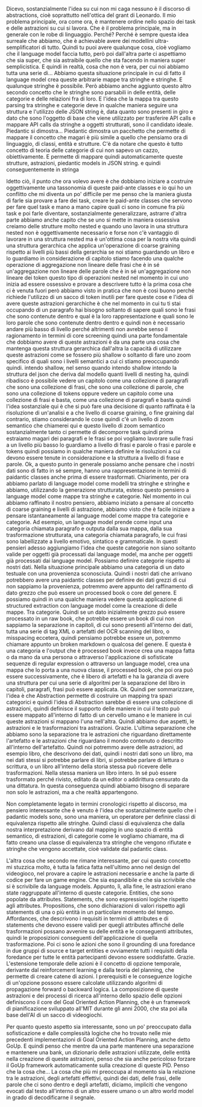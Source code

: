 Dicevo, sostanzialmente l'idea su cui non mi caga nessuno è il discorso di abstractions, cioè soprattutto nell'ottica del grant di Leonardo. Il mio problema principale, ora come ora, è mantenere ordine nello spazio dei task e delle astrazioni su cui si lavora. Che è il problema principale, ma in generale con le robe di linguaggio. Perché? Perché è sempre questa idea surreale che abbiamo, che è achievable avere dei modellini ultra-semplificatori di tutto. Quindi tu puoi avere qualunque cosa, cioè vogliamo che il language model faccia tutto, però poi dall'altra parte ci aspettiamo che sia super, che sia astraibile quello che sta facendo in maniera super semplicistica. E quindi in realtà, cosa che non è vera, per cui noi abbiamo tutta una serie di... Abbiamo questa situazione principale in cui di fatto il language model crea queste arbitrarie mappe tra stringhe e stringhe. E qualunque stringhe è possibile. Però abbiamo anche aggiunto questo altro secondo concetto che le stringhe sono parsabili in delle entità, delle categorie e delle relazioni fra di loro. E l'idea che la mappa tra questo parsing tra stringhe e categorie deve in qualche maniera seguire una struttura e l'utilizzo delle JSON string è, data quanto sono presenti in giro e dato che sono l'oggetto di base che viene utilizzato per trasferire API calls e mappare API calls da stringhe a oggetti strutturati, sono il candidato ideale. Piedantic si dimostra... Piedantic dimostra un pacchetto che permette di mappare il concetto che magari è più simile a quello che pensiamo ora di linguaggio, di classi, entità e strutture. C'è da notare che questo è tutto concetto di teoria delle categorie di cui non sapevo un cazzo, obiettivamente. E permette di mappare quindi automaticamente queste strutture, astrazioni, piedantic models in JSON string. e quindi conseguentemente in stringa 

ldetto ciò, il punto che ora volevo avere è che dobbiamo iniziare a costruire oggettivamente una tassonomia di queste paid-ante classes e io qui ho un conflitto che mi diventa un po' difficile per me penso che la maniera giusta di farle sia provare a fare dei task, creare le paid-ante classes che servono per fare quel task e mano a mano capire quali ci sono in comune fra più task e poi farle diventare, sostanzialmente generalizzare, astrarre d'altra parte abbiamo anche capito che se uno si mette in maniera ossessiva creiamo delle strutture molto nested e quando uno lavora in una struttura nested non è oggettivamente necessario e forse non c'è vantaggio di lavorare in una struttura nested ma è un'ottima cosa per la nostra vita quindi una struttura gerarchica che applica un'operazione di coarse graining rispetto ai livelli più bassi della gerarchia se noi stiamo guardando un libro e lo guardiamo in considerazione di capitolo stiamo facendo una qualche operazione di aggregazione non lineare delle frasi che è in sé un'aggregazione non lineare delle parole che è in sé un'aggregazione non lineare dei token questo tipo di operazioni nested nel momento in cui uno inizia ad essere ossessivo e provare a descrivere tutto è la prima cosa che ci è venuta fuori però abbiamo visto in pratica che non è così buono perché richiede l'utilizzo di un sacco di token inutili per fare queste cose e l'idea di avere queste astrazioni gerarchiche è che nel momento in cui tu ti stai occupando di un paragrafo hai bisogno soltanto di sapere quali sono le frasi che sono contenute dentro e qual è la loro rappresentazione e quali sono le loro parole che sono contenute dentro dentro e quindi non è necessario andare più basso di livello perché altrimenti non avrebbe senso il ragionamento in termini di core screening quindi una parte fondamentale che dobbiamo avere di queste astrazioni è da una parte una cosa che mantenga questa struttura gerarchica dall'altra la capacità di utilizzare queste astrazioni come se fossero più shallow o soltanto di fare uno zoom specifico di quali sono i livelli semantici a cui ci stiamo preoccupando quindi. intendo shallow, nel senso quando intendo shallow intendo la struttura del json che deriva dal modello quanti livelli di nesting ha, quindi ribadisco è possibile vedere un capitolo come una collezione di paragrafi che sono una collezione di frasi, che sono una collezione di parole, che sono una collezione di tokens oppure vedere un capitolo come una collezione di frasi e basta, come una collezione di paragrafi e basta quindi l'idea sostanziale qui è che si può fare una decisione di quanto raffinata è la risoluzione di un'analisi e a che livello di coarse graining, o fine graining dal contrario, stiamo considerando le cose quindi c'è un livello di zoom semantico che chiamerei qui e questo livello di zoom semantico sostanzialmente tanto ci permette di decomporre task quindi prima estraiamo magari dei paragrafi e le frasi se poi vogliamo lavorare sulle frasi a un livello più basso lo guardiamo a livello di frasi e parole o frasi e parole e tokens quindi possiamo in qualche maniera definire le risoluzioni a cui devono essere tenute in considerazione e la struttura a livello di frase e parole. Ok, a questo punto in generale possiamo anche pensare che i nostri dati sono di fatto in sé sempre, hanno una rappresentazione in termini di paidantic classes anche prima di essere trasformati. Chiarimento, per ora abbiamo parlato di language model come modelli tra stringhe e stringhe e abbiamo, utilizzando la generazione strutturata, esteso questo pensiero a language model come mappe tra stringhe e categorie. Nel momento in cui abbiamo raffinato il nostro pensiero, abbiamo iniziato a pensare al concetto di coarse graining e livelli di astrazione, abbiamo visto che è facile iniziare a pensare istantaneamente ai language model come mappe tra categorie e categorie. Ad esempio, un language model prende come input una categoria chiamata paragrafo e outputa dalla sua mappa, dalla sua trasformazione strutturata, una categoria chiamata paragrafo, le cui frasi sono labellizzate a livello emotivo, sintatico e grammaticale.  In questi pensieri adesso aggiungiamo l'idea che queste categorie non siano soltanto valide per oggetti già processati dai language model, ma anche per oggetti già processati dai language model. Possiamo definire categorie rispetto ai nostri dati. Nella situazione principale abbiamo una categoria di un dato testuale con una provenienza sconosciuta.  Quindi i nostri dati che arrivano potrebbero avere una paidantic classes per definire dei dati grezzi di cui non sappiamo la provenienza, potremmo avere appunto del raffinamento di dato grezzo che può essere un processed book o core del genere. E possiamo quindi in una qualche maniera vedere questa applicazione di structured extraction con language model come la creazione di delle mappe. Tra categorie. Quindi se un dato inizialmente grezzo può essere processato in un raw book, che potrebbe essere un book di cui non sappiamo la separazione in capitoli, di cui sono presenti all'interno dei dati, tutta una serie di tag XML o artefatti del OCR scanning del libro, o misspacing eccetera, quindi pensiamo potrebbe essere un, potremmo chiamare appunto un broken markdown o qualcosa del genere. E questa è una categoria e l'output che è processed book invece crea una mappa fatta o da mano da una persona o attraverso l'applicazione di sofisticate sequenze di regular expression o attraverso un language model, crea una mappa che lo porta a una nuova classe, il processed book, che poi ora può essere successivamente, che è libero di artefatti e ha la garanzia di avere una struttura per cui una serie di algoritmi per la separazione del libro in capitoli, paragrafi, frasi può essere applicata. Ok. Quindi per sommarizzare, l'idea è che Abstraction permette di costruire un mapping tra spazi categorici e quindi l'idea di Abstraction sarebbe di essere una collezione di astrazioni, quindi definisce il supporto delle maniere in cui il testo può essere mappato all'interno di fatto di un cervello umano e le maniere in cui queste astrazioni si mappano l'una nell'altra. Quindi abbiamo due aspetti, le astrazioni e le trasformazioni tra astrazioni. Grazie. L'ultima separazione che abbiamo sono la separazione tra le astrazioni che riguardano direttamente l'artefatto e le astrazioni che riguardano il mondo contenuto o descritto all'interno dell'artefatto. Quindi noi potremmo avere delle astrazioni, ad esempio libro, che descrivono dei dati, quindi i nostri dati sono un libro, ma nei dati stessi si potrebbe parlare di libri, si potrebbe parlare di lettura o scrittura, o un libro all'interno della storia stessa può ricevere delle trasformazioni. Nella stessa maniera un libro intero. In sé può essere trasformato perché rivisto, editato da un editor o addirittura censurato da una dittatura. In questa conseguenza quindi abbiamo bisogno di separare non solo le astrazioni, ma a che realtà appartengono. 

Non completamente legato in termini cronologici rispetto al discorso, ma pensiero interessante che è venuto è l'idea che sostanzialmente quello che i padantic models sono, sono una maniera, un operatore per definire classi di equivalenza rispetto alle stringhe. Quindi classi di equivalenza che dalla nostra interpretazione derivano dal mapping in uno spazio di entità semantico, di estrazioni, di categorie come le vogliamo chiamare, ma di fatto creano una classe di equivalenza tra stringhe che vengono rifiutate e stringhe che vengono accettate, cioè validate dal padantic class. 


L'altra cosa che secondo me rimane interessante, per cui questo concetto mi stuzzica molto, è tutta la fatica fatta nell'ultimo anno nel design del videogioco, nel provare a capire le astrazioni necessarie e anche la parte di codice per fare un game engine. Che sia espandibile e che sia scrivibile che si è scrivibile da language models. Appunto, lì, alla fine, le astrazioni erano state raggruppate all'interno di queste categorie. Entities, che sono popolate da attributes. Statements, che sono espressioni logiche rispetto agli attributes. Propositions, che sono dichiarazioni di valori rispetto agli statements di una o più entità in un particolare momento del tempo. Affordances, che descrivono i requisiti in termini di attributes e di statements che devono essere validi per quegli attributes affinché delle trasformazioni possano avvenire su delle entità e le conseguenti attributes, quindi le proposizioni conseguenti dell'applicazione di quella trasformazione. Poi ci sono le azioni che sono il grounding di una foredance in due gruppi di source e target entities e ovviamente tutti i requisiti della foredance per tutte le entità partecipanti devono essere soddisfatte. Grazie. L'estensione temporale delle azioni è il concetto di opzione temporale, derivante dal reinforcement learning e dalla teoria del planning, che permette di creare catene di azioni. I prerequisiti e le conseguenze logiche di un'opzione possono essere calcolate utilizzando algoritmi di propagazione forward o backward logica. La composizione di queste astrazioni e dei processi di ricerca all'interno dello spazio delle opzioni definiscono il core del Goal Oriented Action Planning, che è un framework di pianificazione sviluppato all'MIT durante gli anni 2000, che sta poi alla base dell'AI di un sacco di videogiochi.

Per quanto questo aspetto sia interessante, sono un po' preoccupato dalla sofisticazione e dalle complessità logiche che ho trovato nelle mie precedenti implementazioni di Goal Oriented Action Planning, anche detto GoUp. E quindi penso che mentre da una parte mantenere una separazione e mantenere una bank, un dizionario delle astrazioni utilizzate, delle entità nella creazione di queste astrazioni, penso che sia anche pericoloso forzare il GoUp framework automaticamente sulla creazione di queste PID. Penso che la cosa che... La cosa che più mi preoccupa al momento sia la relazione tra le astrazioni, degli artefatti effettivi, quindi dei dati, delle frasi, delle parole che ci sono dentro e degli artefatti, diciamo, impliciti che vengono evocati dal testo all'interno di un altro essere umano o un altro world model in grado di decodificarne il segnale. 